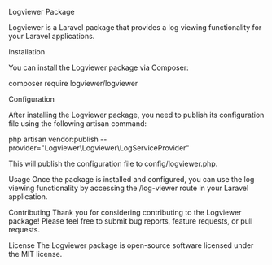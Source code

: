 Logviewer Package

Logviewer is a Laravel package that provides a log viewing functionality for your Laravel applications.

Installation

You can install the Logviewer package via Composer:

composer require logviewer/logviewer

Configuration

After installing the Logviewer package, you need to publish its configuration file using the following artisan command:

php artisan vendor:publish --provider="Logviewer\Logviewer\LogServiceProvider"

This will publish the configuration file to config/logviewer.php.

Usage
Once the package is installed and configured, you can use the log viewing functionality by accessing the /log-viewer route in your Laravel application.

Contributing
Thank you for considering contributing to the Logviewer package! Please feel free to submit bug reports, feature requests, or pull requests.

License
The Logviewer package is open-source software licensed under the MIT license.

